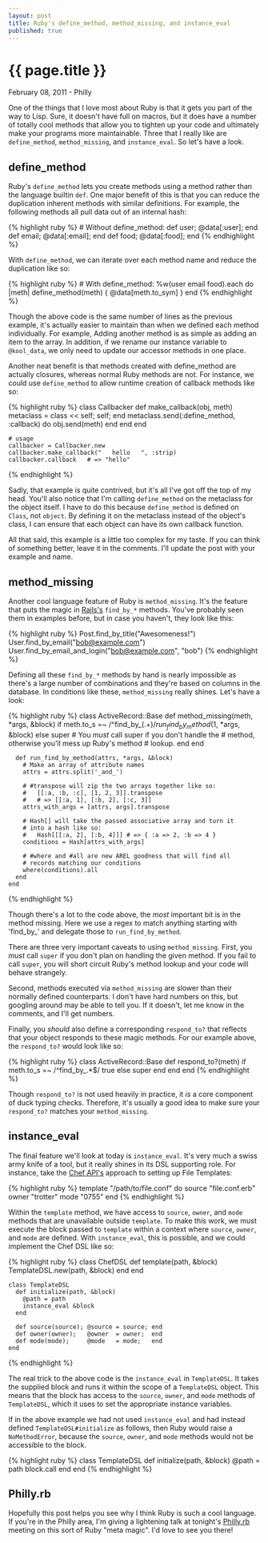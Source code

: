 ```yaml
---
layout: post
title: Ruby's define_method, method_missing, and instance_eval
published: true
---
```


# {{ page.title }}

<p class="meta">February 08, 2011 - Philly</p>

One of the things that I love most about Ruby is that it gets you part of the
way to Lisp. Sure, it doesn't have full on macros, but it does have a number of
totally cool methods that allow you to tighten up your code and ultimately make
your programs more maintainable. Three that I really like are `define_method`,
`method_missing`, and `instance_eval`. So let's have a look.

## define_method

Ruby's `define_method` lets you create methods using a method rather than the
language builtin `def`. One major benefit of this is that you can reduce the
duplication inherent methods with similar definitions. For example, the
following methods all pull data out of an internal hash:

{% highlight ruby %}
    # Without define_method:
    def user;  @data[:user];  end
    def email; @data[:email]; end
    def food;  @data[:food];  end
{% endhighlight %}

With `define_method`, we can iterate over each method name and reduce the
duplication like so:

{% highlight ruby %}
    # With define_method:
    %w(user email food).each do |meth|
      define_method(meth) { @data[meth.to_sym] }
    end
{% endhighlight %}

Though the above code is the same number of lines as the previous example, it's
actually easier to maintain than when we defined each method individually. For
example, Adding another method is as simple as adding an item to the array. In
addition, if we rename our instance variable to `@kool_data`, we only need to
update our accessor methods in one place.

Another neat benefit is that methods created with define_method are actually
closures, whereas normal Ruby methods are not. For instance, we could use
`define_method` to allow runtime creation of callback methods like so:

{% highlight ruby %}
    class Callbacker
      def make_callback(obj, meth)
        metaclass = class << self; self; end
        metaclass.send(:define_method, :callback) do
          obj.send(meth)
        end
      end
    end

    # usage
    callbacker = Callbacker.new
    callbacker.make_callback("   hello   ", :strip)
    callbacker.callback   # => "hello"
{% endhighlight %}

Sadly, that example is quite contrived, but it's all I've got off the top of my
head. You'll also notice that I'm calling `define_method` on the metaclass for
the object itself. I have to do this because `define_method` is defined on
`Class`, not `object`. By defining it on the metaclass instead of the object's
class, I can ensure that each object can have its own callback function.

All that said, this example is a little too complex for my taste. If you can
think of something better, leave it in the comments. I'll update the post with
your example and name.

## method_missing

Another cool language feature of Ruby is `method_missing`. It's the feature
that puts the magic in [Rails's](http://rubyonrails.org) `find_by_*` methods.
You've probably seen them in examples before, but in case you haven't, they
look like this:

{% highlight ruby %}
    Post.find_by_title("Awesomeness!")
    User.find_by_email("bob@example.com")
    User.find_by_email_and_login("bob@example.com", "bob")
{% endhighlight %}

Defining all these `find_by_*` methods by hand is nearly impossible as there's
a large number of combinations and they're based on columns in the database. In
conditions like these, `method_missing` really shines. Let's have a look:

{% highlight ruby %}
    class ActiveRecord::Base
      def method_missing(meth, *args, &block)
        if meth.to_s =~ /^find_by_(.+)$/
          run_find_by_method($1, *args, &block)
        else
          super # You *must* call super if you don't handle the
                # method, otherwise you'll mess up Ruby's method
                # lookup.
        end
      end

      def run_find_by_method(attrs, *args, &block)
        # Make an array of attribute names
        attrs = attrs.split('_and_')

        # #transpose will zip the two arrays together like so:
        #   [[:a, :b, :c], [1, 2, 3]].transpose
        #   # => [[:a, 1], [:b, 2], [:c, 3]]
        attrs_with_args = [attrs, args].transpose

        # Hash[] will take the passed associative array and turn it
        # into a hash like so:
        #   Hash[[[:a, 2], [:b, 4]]] # => { :a => 2, :b => 4 }
        conditions = Hash[attrs_with_args]

        # #where and #all are new AREL goodness that will find all
        # records matching our conditions
        where(conditions).all
      end
    end
{% endhighlight %}

Though there's a lot to the code above, the _most_ important bit is in the
method missing. Here we use a regex to match anything starting with 'find_by_'
and delegate those to `run_find_by_method`.

There are three very important caveats to using `method_missing`. First, you
*must* call `super` if you don't plan on handling the given method. If you fail
to call `super`, you will short circuit Ruby's method lookup and your code will
behave strangely.

Second, methods executed via `method_missing` are slower than their normally
defined counterparts. I don't have hard numbers on this, but googling around
may be able to tell you. If it doesn't, let me know in the comments, and I'll
get numbers.

Finally, you _should_ also define a corresponding `respond_to?` that reflects
that your object responds to these magic methods. For our example above, the
`respond_to?` would look like so:

{% highlight ruby %}
    class ActiveRecord::Base
      def respond_to?(meth)
        if meth.to_s =~ /^find_by_.*$/
          true
        else
          super
        end
      end
    end
{% endhighlight %}

Though `respond_to?` is not used heavily in practice, it _is_ a core component
of duck typing checks. Therefore, it's usually a good idea to make sure your
`respond_to?` matches your `method_missing`.

## instance_eval

The final feature we'll look at today is `instance_eval`. It's very much a
swiss army knife of a tool, but it really shines in its DSL supporting role.
For instance, take the [Chef API's](http://wiki.opscode.com/display/chef/Home)
approach to setting up File Templates:

{% highlight ruby %}
    template "/path/to/file.conf" do
      source "file.conf.erb"
      owner  "trotter"
      mode   "0755"
    end
{% endhighlight %}

Within the `template` method, we have access to `source`, `owner`, and `mode`
methods that are unavailable outside `template`. To make this work, we must
execute the block passed to `template` within a context where `source`,
`owner`, and `mode` are defined. With `instance_eval`, this is possible, and we
could implement the Chef DSL like so:

{% highlight ruby %}
    class ChefDSL
      def template(path, &block)
        TemplateDSL.new(path, &block)
      end
    end

    class TemplateDSL
      def initialize(path, &block)
        @path = path
        instance_eval &block
      end

      def source(source); @source = source; end
      def owner(owner);   @owner  = owner;  end
      def mode(mode);     @mode   = mode;   end
    end
{% endhighlight %}

The real trick to the above code is the `instance_eval` in `TemplateDSL`. It
takes the supplied block and runs it within the scope of a `TemplateDSL`
object. This means that the block has access to the `source`, `owner`, and
`mode` methods of `TemplateDSL`, which it uses to set the appropriate instance
variables.

If in the above example we had not used `instance_eval` and had instead defined
`TemplateDSL#initialize` as follows, then Ruby would raise a `NoMethodError`,
because the `source`, `owner`, and `mode` methods would not be accessible to
the block.

{% highlight ruby %}
    class TemplateDSL
      def initialize(path, &block)
        @path = path
        block.call
      end
    end
{% endhighlight %}

## Philly.rb

Hopefully this post helps you see why I think Ruby is such a cool language. If
you're in the Philly area, I'm giving a lightening talk at tonight's
[Philly.rb](http://phillyrb.org) meeting on this sort of Ruby "meta magic". I'd
love to see you there!
